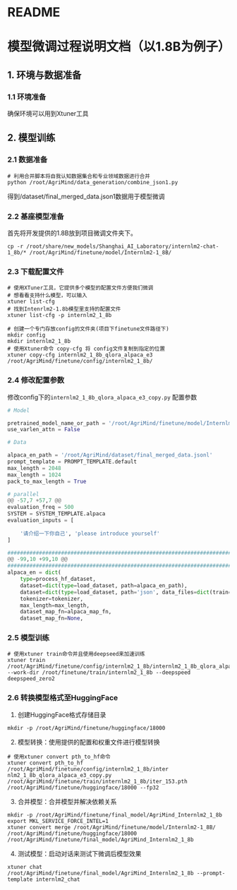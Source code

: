 # README

# 模型微调过程说明文档（以1.8B为例子）

## 1. 环境与数据准备

### 1.1 环境准备
确保环境可以用到Xtuner工具

## 2. 模型训练

### 2.1 数据准备
```shell
# 利用合并脚本将自我认知数据集合和专业领域数据进行合并
python /root/AgriMind/data_generation/combine_json1.py 
```
得到/dataset/final_merged_data.json1数据用于模型微调

### 2.2 基座模型准备

首先将开发提供的1.8B放到项目微调文件夹下。

```shell
cp -r /root/share/new_models/Shanghai_AI_Laboratory/internlm2-chat-1_8b/* /root/AgriMind/finetune/model/Internlm2-1_8B/
```

### 2.3 下载配置文件

```shell
# 使用XTuner工具，它提供多个模型的配置文件方便我们微调
# 想看看支持什么模型，可以输入
xtuner list-cfg
# 找到Intenrlm2-1.8b模型里支持的配置文件
xtuner list-cfg -p internlm2_1_8b

# 创建一个专门存放config的文件夹(项目下finetune文件路径下)
mkdir config
mkdir internlm2_1_8b 
# 使用Xtuner命令 copy-cfg 将 config文件复制到指定的位置
xtuner copy-cfg internlm2_1_8b_qlora_alpaca_e3 /root/AgriMind/finetune/config/internlm2_1_8b/

```



### 2.4 修改配置参数

修改config下的`internlm2_1_8b_qlora_alpaca_e3_copy.py` 配置参数

```python
# Model

pretrained_model_name_or_path = '/root/AgriMind/finetune/model/Internlm2-1_8B'
use_varlen_attn = False

# Data

alpaca_en_path = '/root/AgriMind/dataset/final_merged_data.jsonl'
prompt_template = PROMPT_TEMPLATE.default
max_length = 2048
max_length = 1024
pack_to_max_length = True

# parallel
@@ -57,7 +57,7 @@
evaluation_freq = 500
SYSTEM = SYSTEM_TEMPLATE.alpaca
evaluation_inputs = [
    
    '请介绍一下你自己', 'please introduce yourself'
]

#######################################################################
@@ -99,10 +99,10 @@
#######################################################################
alpaca_en = dict(
    type=process_hf_dataset,
    dataset=dict(type=load_dataset, path=alpaca_en_path),
    dataset=dict(type=load_dataset, path='json', data_files=dict(train=alpaca_en_path)),
    tokenizer=tokenizer,
    max_length=max_length,
    dataset_map_fn=alpaca_map_fn,
    dataset_map_fn=None,
```

### 2.5 模型训练

```shell
# 使用xtuner train命令并且使用deepseed来加速训练
xtuner train /root/AgriMind/finetune/config/internlm2_1_8b/internlm2_1_8b_qlora_alpaca_e3_copy.py --work-dir /root/finetune/train/internlm2_1_8b --deepspeed deepspeed_zero2

```

### 2.6 转换模型格式至HuggingFace

1. 创建HuggingFace格式存储目录

```shell
mkdir -p /root/AgriMind/finetune/huggingface/18000
```

2. 模型转换：使用提供的配置和权重文件进行模型转换

```shell
# 使用xtuner convert pth_to_hf命令
xtuner convert pth_to_hf /root/AgriMind/finetune/config/internlm2_1_8b/inter
nlm2_1_8b_qlora_alpaca_e3_copy.py /root/AgriMind/finetune/train/internlm2_1_8b/iter_153.pth /root/AgriMind/finetune/huggingface/18000 --fp32
```

3. 合并模型：合并模型并解决依赖关系

```shell
mkdir -p /root/AgriMind/finetune/final_model/AgriMind_Internlm2_1_8b
export MKL_SERVICE_FORCE_INTEL=1
xtuner convert merge /root/AgriMind/finetune/model/Internlm2-1_8B/ /root/AgriMind/finetune/huggingface/18000 /root/AgriMind/finetune/final_model/AgriMind_Internlm2_1_8b
```



4. 测试模型：启动对话来测试下微调后模型效果

```shell
xtuner chat /root/AgriMind/finetune/final_model/AgriMind_Internlm2_1_8b --prompt-template internlm2_chat
```



